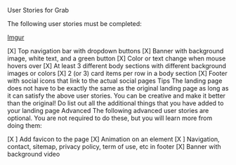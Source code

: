 User Stories for Grab 


The following user stories must be completed:

[Imgur](https://i.imgur.com/hiVdJEc.gifv)

[X] Top navigation bar with dropdown buttons
[X] Banner with background image, white text, and a green button
[X] Color or text change when mouse hovers over
[X] At least 3 different body sections with different background images or colors
[X] 2 (or 3) card items per row in a body section
[X] Footer with social icons that link to the actual social pages
Tips
The landing page does not have to be exactly the same as the original landing page as long as it can satisfy the above user stories. You can be creative and make it better than the original!
Do list out all the additional things that you have added to your landing page
Advanced
The following advanced user stories are optional. You are not required to do these, but you will learn more from doing them:

[X ] Add favicon to the page
[X] Animation on an element
[X ] Navigation, contact, sitemap, privacy policy, term of use, etc in footer
[X] Banner with background video
